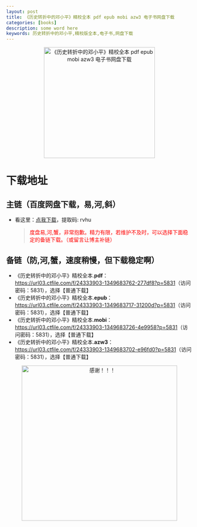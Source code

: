 ```yaml
---
layout: post
title: 《历史转折中的邓小平》精校全本 pdf epub mobi azw3 电子书网盘下载
categories: [books]
description: some word here
keywords: 历史转折中的邓小平,精校版全本,电子书,网盘下载
---
```


<div align="center"><img src="https://qweree.cn/wp-content/uploads/2024/08/li-shi-zhuan-zhe-zhong-de-deng-xiao-ping-tuya.jpg" alt="《历史转折中的邓小平》精校全本 pdf epub mobi azw3 电子书网盘下载" width="300px" height="auto"></div>

# 下载地址

## 主链（百度网盘下载，易,河,斜）

- 看这里：[点我下载](https://pan.baidu.com/s/1iMXUbSbtZQZjDcqDmnWUyw?pwd=rvhu)，提取码: rvhu

  > <p style="color:red" >度盘易,河,蟹，非常抱歉。精力有限，若维护不及时，可以选择下面稳定的备链下载。（或留言让博主补链）</p>

## 备链（防,河,蟹，速度稍慢，但下载稳定啊）

- 《历史转折中的邓小平》精校全本.**pdf**：<https://url03.ctfile.com/f/24333903-1349683762-277df8?p=5831>（访问密码：5831），选择【普通下载】
- 《历史转折中的邓小平》精校全本.**epub**：<https://url03.ctfile.com/f/24333903-1349683717-31200d?p=5831>（访问密码：5831），选择【普通下载】
- 《历史转折中的邓小平》精校全本.**mobi**：<https://url03.ctfile.com/f/24333903-1349683726-4e9958?p=5831>（访问密码：5831），选择【普通下载】
- 《历史转折中的邓小平》精校全本.**azw3**：<https://url03.ctfile.com/f/24333903-1349683702-e96fd0?p=5831>（访问密码：5831），选择【普通下载】

<div align="center"><img src="https://pic.imgdb.cn/item/661246bf68eb935713c7f81c.gif" alt="感谢！！！" width="420px" height="auto"/></div>
